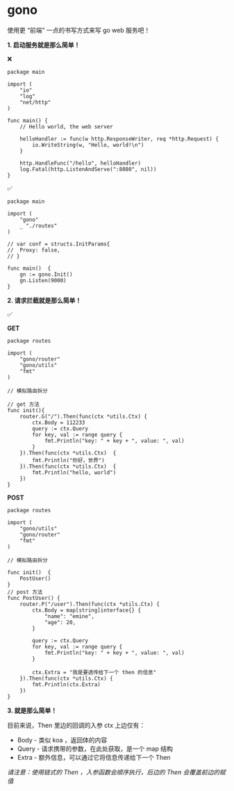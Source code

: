# gono

使用更 “前端” 一点的书写方式来写 go web 服务吧！


**1. 启动服务就是那么简单！**

❌
```golang
package main

import (
	"io"
	"log"
	"net/http"
)

func main() {
	// Hello world, the web server

	helloHandler := func(w http.ResponseWriter, req *http.Request) {
		io.WriteString(w, "Hello, world!\n")
	}

	http.HandleFunc("/hello", helloHandler)
	log.Fatal(http.ListenAndServe(":8080", nil))
}
```

✅
```golang
package main

import (
	"gono"
	_ "./routes"
)

// var conf = structs.InitParams{
// 	Proxy: false,
// }

func main()  {
	gn := gono.Init()
	gn.Listen(9000)
}
```

**2. 请求拦截就是那么简单！**

✅

**GET**

```golang
package routes

import (
	"gono/router"
	"gono/utils"
	"fmt"
) 

// 模拟路由拆分

// get 方法
func init(){
	router.G("/").Then(func(ctx *utils.Ctx) {
		ctx.Body = 112233
		query := ctx.Query
		for key, val := range query {
			fmt.Println("key: " + key + ", value: ", val)
		}
	}).Then(func(ctx *utils.Ctx)  {
		fmt.Println("你好，世界")
	}).Then(func(ctx *utils.Ctx)  {
		fmt.Println("hello, world")
	})
}
```
**POST**

```golang
package routes

import (
	"gono/utils"
	"gono/router"
	"fmt"
) 

// 模拟路由拆分

func init()  {
	PostUser()
}
// post 方法
func PostUser() {
	router.P("/user").Then(func(ctx *utils.Ctx) {
		ctx.Body = map[string]interface{} {
			"name": "emine",
			"age": 20,
		}

		query := ctx.Query
		for key, val := range query {
			fmt.Println("key: " + key + ", value: ", val)
		}

		ctx.Extra = "我是要透传给下一个 then 的信息"
	}).Then(func(ctx *utils.Ctx) {
		fmt.Println(ctx.Extra)
	})
}

```

**3. 就是那么简单！**

目前来说，Then 里边的回调的入参 ctx 上边仅有：
 
 - Body - 类似 koa ，返回体的内容
 - Query - 请求携带的参数，在此处获取，是一个 map 结构
 - Extra - 额外信息，可以通过它将信息传递给下一个 Then

*请注意：使用链式的 Then ，入参函数会顺序执行，后边的 Then 会覆盖前边的赋值*
